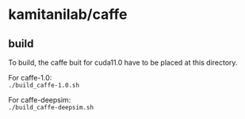 # kamitanilab/caffe

## build
To build, the caffe buit for cuda11.0 have to be placed at this directory.

For caffe-1.0:  
`./build_caffe-1.0.sh`

For caffe-deepsim:  
`./build_caffe-deepsim.sh`


